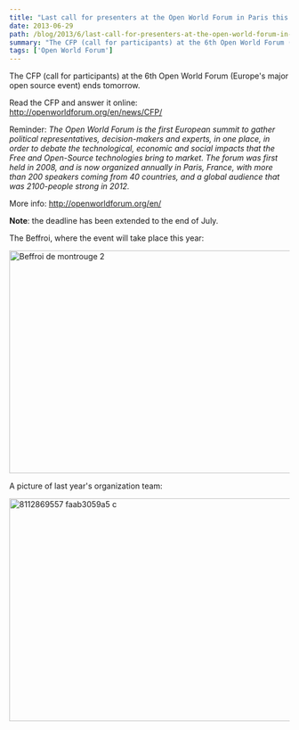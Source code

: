 ```yaml
---
title: "Last call for presenters at the Open World Forum in Paris this fall"
date: 2013-06-29
path: /blog/2013/6/last-call-for-presenters-at-the-open-world-forum-in-paris-this-fall
summary: "The CFP (call for participants) at the 6th Open World Forum (Europe's major open source event) ends tomorrow."
tags: ['Open World Forum']
---
```


The CFP (call for participants) at the 6th Open World Forum (Europe's major open source event) ends tomorrow.

Read the CFP and answer it online: <http://openworldforum.org/en/news/CFP/>

Reminder: <em>The Open World Forum is the first European summit to gather political representatives, decision-makers and experts, in one place, in order to debate the technological, economic and social impacts that the Free and Open-Source technologies bring to market. The forum was first held in 2008, and is now organized annually in Paris, France, with more than 200 speakers coming from 40 countries, and a global audience that was 2100-people strong in 2012.</em>

More info: <http://openworldforum.org/en/>

**Note**: the deadline has been extended to the end of July.


The Beffroi, where the event will take place this year:

<img src="/images/1372509915.89-beffroi_de_montrouge_2.jpg" alt="Beffroi de montrouge 2" title="beffroi_de_montrouge_2.jpg" border="0" width="600" height="400" />

A picture of last year's organization team:

<img src="/images/1372509918.67-8112869557_faab3059a5_c.jpg" alt="8112869557 faab3059a5 c" title="8112869557_faab3059a5_c.jpg" border="0" width="600" height="400" />

